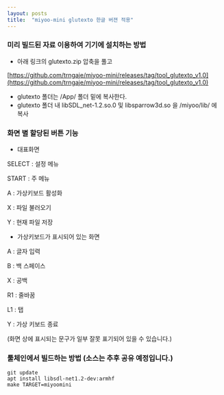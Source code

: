 ```yaml
---
layout: posts
title:  "miyoo-mini glutexto 한글 버젼 적용"
---
```


### 미리 빌드된 자료 이용하여 기기에 설치하는 방법
- 아래 링크의 glutexto.zip 압축을 풀고 

[https://github.com/trngaje/miyoo-mini/releases/tag/tool_glutexto_v1.0](https://github.com/trngaje/miyoo-mini/releases/tag/tool_glutexto_v1.0)
- glutexto 폴더는 /App/ 폴더 밑에 복사한다.
- glutexto 폴더 내 libSDL_net-1.2.so.0 및 libsparrow3d.so 을  /miyoo/lib/ 에 복사

### 화면 별 할당된 버튼 기능

- 대표화면

SELECT : 설정 메뉴

START : 주 메뉴

A : 가상키보드 활성화

X : 파일 불러오기

Y : 현재 파일 저장


- 가상키보드가 표시되어 있는 화면

A : 글자 입력

B : 백 스페이스

X : 공백

R1 : 줄바꿈

L1 : 탭

Y : 가상 키보드 종료


(화면 상에 표시되는 문구가 일부 잘못 표기되어 있을 수 있습니다.)

  
### 툴체인에서 빌드하는 방법 (소스는 추후 공유 예정입니다.)
    git update
    apt install libsdl-net1.2-dev:armhf
    make TARGET=miyoomini

